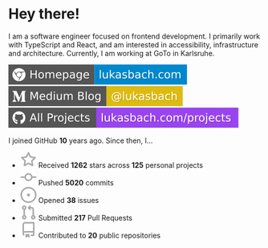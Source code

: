 # Hey there!

I am a software engineer focused on frontend development. I primarily work with TypeScript and React, and am interested in accessibility, infrastructure and architecture. Currently, I am working at GoTo in Karlsruhe.

[![Homepage](./icons/homepage.svg)](https://lukasbach.com)
[![Medium Blog](./icons/medium.svg)](https://medium.com/@lukasbach)
[![My Projects](./icons/projects.svg)](https://lukasbach.com/projects)

I joined GitHub **10** years ago. Since then, I...

- ![](./icons/star.svg) Received **1262** stars across **125** personal projects
- ![](./icons/commit.svg) Pushed **5020** commits
- ![](./icons/issues.svg) Opened **38** issues
- ![](./icons/pr.svg) Submitted **217** Pull Requests
- ![](./icons/repo.svg) Contributed to **20** public repositories
